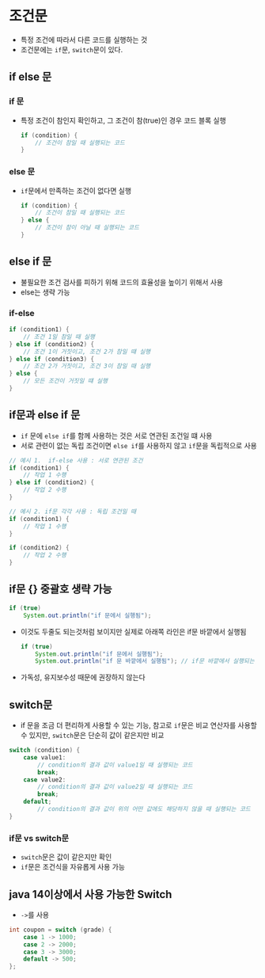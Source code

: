 # 조건문
- 특정 조건에 따라서 다른 코드를 실행하는 것
- 조건문에는 `if`문, `switch`문이 있다.
## if else 문
### if 문
- 특정 조건이 참인지 확인하고, 그 조건이 참(true)인 경우 코드 블록 실행
    ```java
    if (condition) {
        // 조건이 참일 때 실행되는 코드
    }
    ```

### else 문
- `if`문에서 만족하는 조건이 없다면 실행
    ```java
    if (condition) {
        // 조건이 참일 때 실행되는 코드
    } else {
        // 조건이 참이 아닐 때 실행되는 코드
    }
    ```

## else if 문
- 불필요한 조건 검사를 피하기 위해 코드의 효율성을 높이기 위해서 사용
- else는 생략 가능
### if-else
```java
if (condition1) {
    // 조건 1일 참일 때 실행
} else if (condition2) {
    // 조건 1이 거짓이고, 조건 2가 참일 떄 실행
} else if (condition3) {
    // 조건 2가 거짓이고, 조건 3이 참일 때 실행
} else {
    // 모든 조건이 거짓일 떄 실행
}
```

## if문과 else if 문
- `if` 문에 `else if`를 함께 사용하는 것은 서로 연관된 조건일 떄 사용
- 서로 관련이 없는 독립 조건이면 `else if`를 사용하지 않고 `if`문을 독립적으로 사용
```java
// 예시 1.  if-else 사용 : 서로 연관된 조건
if (condition1) {
    // 작업 1 수행
} else if (condition2) {
    // 작업 2 수행
}

// 예시 2. if문 각각 사용 : 독립 조건일 때
if (condition1) {
    // 작업 1 수행
}

if (condition2) {
    // 작업 2 수행
}
```

## if문 {} 중괄호 생략 가능
```java
if (true)
    System.out.println("if 문에서 실행됨");
```
- 이것도 두줄도 되는것처럼 보이지만 실제로 아래쪽 라인은 if문 바깥에서 실행됨
    ``` java
    if (true)
        System.out.println("if 문에서 실행됨");
        System.out.println("if 문 바깥에서 실행됨"); // if문 바깥에서 실행되는 코드
    ```
- 가독성, 유지보수성 때문에 권장하지 않는다

## switch문
- if 문을 조금 더 편리하게 사용할 수 있는 기능, 참고로 `if`문은 비교 연산자를 사용할 수 있지만, `switch`문은 단순히 값이 같은지만 비교
```java
switch (condition) {
    case value1:
        // condition의 결과 값이 value1일 때 실행되는 코드
        break;
    case value2:
        // condition의 결과 값이 value2일 때 실행되는 코드
        break;
    default;
        // condition의 결과 값이 위의 어떤 값에도 해당하지 않을 때 실행되는 코드
}
```
### if문 vs switch문
- `switch`문은 값이 같은지만 확인
- `if`문은 조건식을 자유롭게 사용 가능

## java 14이상에서 사용 가능한 Switch
- `->`를 사용
```java
int coupon = switch (grade) {
    case 1 -> 1000;
    case 2 -> 2000;
    case 3 -> 3000;
    default -> 500;
};
```